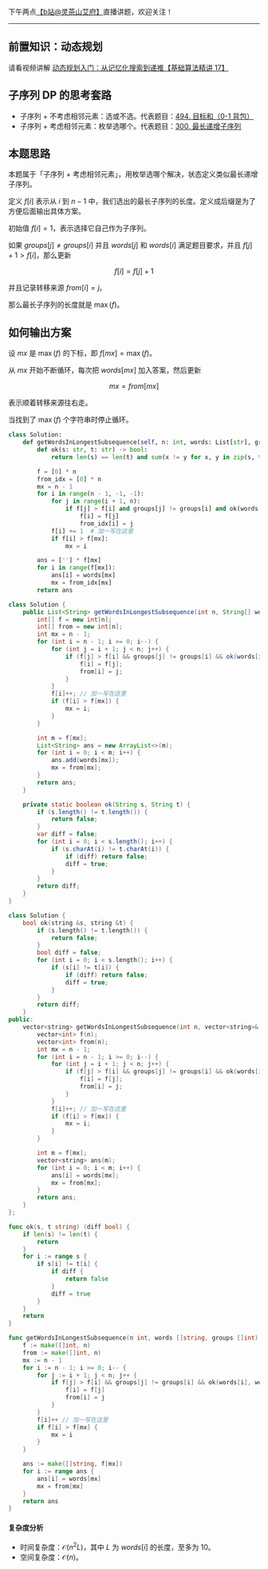 下午两点[【b站@灵茶山艾府】](https://b23.tv/JMcHRRp)直播讲题，欢迎关注！

---

## 前置知识：动态规划

请看视频讲解 [动态规划入门：从记忆化搜索到递推【基础算法精讲 17】](https://b23.tv/72onpYq)

## 子序列 DP 的思考套路

- 子序列 + 不考虑相邻元素：选或不选。代表题目：[494. 目标和（0-1 背包）](https://leetcode.cn/problems/target-sum/)
- 子序列 + 考虑相邻元素：枚举选哪个。代表题目：[300. 最长递增子序列](https://leetcode.cn/problems/longest-increasing-subsequence/)

## 本题思路

本题属于「子序列 + 考虑相邻元素」，用枚举选哪个解决，状态定义类似最长递增子序列。

定义 $f[i]$ 表示从 $i$ 到 $n-1$ 中，我们选出的最长子序列的长度。定义成后缀是为了方便后面输出具体方案。

初始值 $f[i]=1$，表示选择它自己作为子序列。

如果 $\textit{groups}[j] \ne \textit{groups}[i]$ 并且 $\textit{words}[j]$ 和 $\textit{words}[i]$ 满足题目要求，并且 $f[j]+1 > f[i]$，那么更新

$$
f[i] = f[j] + 1
$$

并且记录转移来源 $\textit{from}[i] = j$。

那么最长子序列的长度就是 $\max(f)$。

## 如何输出方案

设 $\textit{mx}$ 是 $\max(f)$ 的下标，即 $f[\textit{mx}]=\max(f)$。

从 $\textit{mx}$ 开始不断循环，每次把 $\textit{words}[mx]$ 加入答案，然后更新

$$
mx = \textit{from}[mx]
$$

表示顺着转移来源往右走。

当找到了 $\max(f)$ 个字符串时停止循环。

```py [sol-Python3]
class Solution:
    def getWordsInLongestSubsequence(self, n: int, words: List[str], groups: List[int]) -> List[str]:
        def ok(s: str, t: str) -> bool:
            return len(s) == len(t) and sum(x != y for x, y in zip(s, t)) == 1

        f = [0] * n
        from_idx = [0] * n
        mx = n - 1
        for i in range(n - 1, -1, -1):
            for j in range(i + 1, n):
                if f[j] > f[i] and groups[j] != groups[i] and ok(words[i], words[j]):
                    f[i] = f[j]
                    from_idx[i] = j
            f[i] += 1  # 加一写在这里
            if f[i] > f[mx]:
                mx = i

        ans = [''] * f[mx]
        for i in range(f[mx]):
            ans[i] = words[mx]
            mx = from_idx[mx]
        return ans
```

```java [sol-Java]
class Solution {
    public List<String> getWordsInLongestSubsequence(int n, String[] words, int[] groups) {
        int[] f = new int[n];
        int[] from = new int[n];
        int mx = n - 1;
        for (int i = n - 1; i >= 0; i--) {
            for (int j = i + 1; j < n; j++) {
                if (f[j] > f[i] && groups[j] != groups[i] && ok(words[i], words[j])) {
                    f[i] = f[j];
                    from[i] = j;
                }
            }
            f[i]++; // 加一写在这里
            if (f[i] > f[mx]) {
                mx = i;
            }
        }

        int m = f[mx];
        List<String> ans = new ArrayList<>(m);
        for (int i = 0; i < m; i++) {
            ans.add(words[mx]);
            mx = from[mx];
        }
        return ans;
    }

    private static boolean ok(String s, String t) {
        if (s.length() != t.length()) {
            return false;
        }
        var diff = false;
        for (int i = 0; i < s.length(); i++) {
            if (s.charAt(i) != t.charAt(i)) {
                if (diff) return false;
                diff = true;
            }
        }
        return diff;
    }
}
```

```cpp [sol-C++]
class Solution {
    bool ok(string &s, string &t) {
        if (s.length() != t.length()) {
            return false;
        }
        bool diff = false;
        for (int i = 0; i < s.length(); i++) {
            if (s[i] != t[i]) {
                if (diff) return false;
                diff = true;
            }
        }
        return diff;
    }
public:
    vector<string> getWordsInLongestSubsequence(int n, vector<string>& words, vector<int>& groups) {
        vector<int> f(n);
        vector<int> from(n);
        int mx = n - 1;
        for (int i = n - 1; i >= 0; i--) {
            for (int j = i + 1; j < n; j++) {
                if (f[j] > f[i] && groups[j] != groups[i] && ok(words[i], words[j])) {
                    f[i] = f[j];
                    from[i] = j;
                }
            }
            f[i]++; // 加一写在这里
            if (f[i] > f[mx]) {
                mx = i;
            }
        }

        int m = f[mx];
        vector<string> ans(m);
        for (int i = 0; i < m; i++) {
            ans[i] = words[mx];
            mx = from[mx];
        }
        return ans;
    }
};
```

```go [sol-Go]
func ok(s, t string) (diff bool) {
	if len(s) != len(t) {
		return
	}
	for i := range s {
		if s[i] != t[i] {
			if diff {
				return false
			}
			diff = true
		}
	}
	return
}

func getWordsInLongestSubsequence(n int, words []string, groups []int) []string {
	f := make([]int, n)
	from := make([]int, n)
	mx := n - 1
	for i := n - 1; i >= 0; i-- {
		for j := i + 1; j < n; j++ {
			if f[j] > f[i] && groups[j] != groups[i] && ok(words[i], words[j]) {
				f[i] = f[j]
				from[i] = j
			}
		}
		f[i]++ // 加一写在这里
		if f[i] > f[mx] {
			mx = i
		}
	}

	ans := make([]string, f[mx])
	for i := range ans {
		ans[i] = words[mx]
		mx = from[mx]
	}
	return ans
}
```

#### 复杂度分析

- 时间复杂度：$\mathcal{O}(n^2L)$，其中 $L$ 为 $\textit{words}[i]$ 的长度，至多为 $10$。
- 空间复杂度：$\mathcal{O}(n)$。
